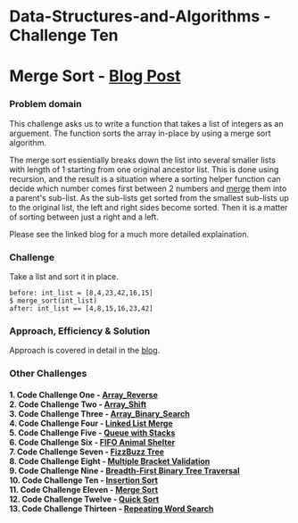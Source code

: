 # Data-Structures-and-Algorithms - Challenge Ten

# Merge Sort - [Blog Post](blog.md)
### Problem domain
This challenge asks us to write a function that takes a list of integers as an arguement. The function sorts the array in-place by using a merge sort algorithm. 

The merge sort essientially breaks down the list into several smaller lists with length of 1 starting from one original ancestor list. This is done using recursion, and the result is a situation where a sorting helper function can decide which number comes first between 2 numbers and <u>merge</u> them into a parent's sub-list. As the sub-lists get sorted from the smallest sub-lists up to the original list, the left and right sides become sorted. Then it is a matter of sorting between just a right and a left.

Please see the linked blog for a much more detailed explaination.
### Challenge
Take a list and sort it in place.
```
before: int_list = [8,4,23,42,16,15]
$ merge_sort(int_list)
after: int_list == [4,8,15,16,23,42]
```
### Approach, Efficiency & Solution
Approach is covered in detail in the [blog](blog.md).

### Other Challenges
#### 1. Code Challenge One - [Array_Reverse](https://github.com/kochsj/python-data-structures-and-algorithms/challenges/array_reverse.py)<br>2. Code Challenge Two - [Array_Shift](https://github.com/kochsj/python-data-structures-and-algorithms/challenges/array_shift)<br>3. Code Challenge Three - [Array_Binary_Search](https://github.com/kochsj/python-data-structures-and-algorithms/tree/master/challenges/array_binary_search)<br>4. Code Challenge Four - [Linked List Merge](https://github.com/kochsj/python-data-structures-and-algorithms/tree/master/challenges/ll_merge)<br>5. Code Challenge Five - [Queue with Stacks](https://github.com/kochsj/python-data-structures-and-algorithms/tree/master/challenges/queue_with_stacks)<br>6. Code Challenge Six - [FIFO Animal Shelter](https://github.com/kochsj/python-data-structures-and-algorithms/tree/master/challenges/fifo_animal_shelter)<br>7. Code Challenge Seven - [FizzBuzz Tree](https://github.com/kochsj/python-data-structures-and-algorithms/tree/master/challenges/fizz_buzz_tree)<br>8. Code Challenge Eight - [Multiple Bracket Validation](https://github.com/kochsj/python-data-structures-and-algorithms/tree/master/challenges/multi_bracket_validation)<br>9. Code Challenge Nine - [Breadth-First Binary Tree Traversal](https://github.com/kochsj/python-data-structures-and-algorithms/tree/master/challenges/breadth_first_tree)<br>10. Code Challenge Ten - [Insertion Sort](https://github.com/kochsj/python-data-structures-and-algorithms/tree/master/challenges/insertion_sort)<br>11. Code Challenge Eleven - [Merge Sort](https://github.com/kochsj/python-data-structures-and-algorithms/tree/master/challenges/merge_sort)<br>12. Code Challenge Twelve - [Quick Sort](https://github.com/kochsj/python-data-structures-and-algorithms/tree/master/challenges/quick_sort)<br>13. Code Challenge Thirteen - [Repeating Word Search](https://github.com/kochsj/python-data-structures-and-algorithms/tree/master/challenges/repeated_word)

